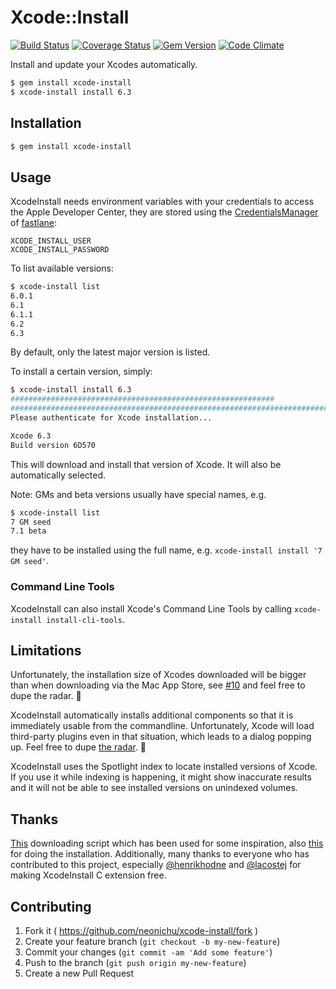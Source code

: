 # Xcode::Install

[![Build Status](http://img.shields.io/travis/neonichu/xcode-install/master.svg?style=flat)](https://travis-ci.org/neonichu/xcode-install)
[![Coverage Status](https://coveralls.io/repos/neonichu/xcode-install/badge.svg)](https://coveralls.io/r/neonichu/xcode-install)
[![Gem Version](http://img.shields.io/gem/v/xcode-install.svg?style=flat)](http://badge.fury.io/rb/xcode-install)
[![Code Climate](http://img.shields.io/codeclimate/github/neonichu/xcode-install.svg?style=flat)](https://codeclimate.com/github/neonichu/xcode-install)

Install and update your Xcodes automatically.

```bash
$ gem install xcode-install
$ xcode-install install 6.3
```

## Installation

```bash
$ gem install xcode-install
```

## Usage

XcodeInstall needs environment variables with your credentials to access the Apple Developer
Center, they are stored using the [CredentialsManager][1] of [fastlane][2]:

```
XCODE_INSTALL_USER
XCODE_INSTALL_PASSWORD
```

To list available versions:

```bash
$ xcode-install list
6.0.1
6.1
6.1.1
6.2
6.3
```

By default, only the latest major version is listed.

To install a certain version, simply:

```bash
$ xcode-install install 6.3
###########################################################               82.1%
######################################################################## 100.0%
Please authenticate for Xcode installation...

Xcode 6.3
Build version 6D570
```

This will download and install that version of Xcode. It will also be automatically selected.

Note: GMs and beta versions usually have special names, e.g.

```bash
$ xcode-install list
7 GM seed
7.1 beta
```

they have to be installed using the full name, e.g. `xcode-install install '7 GM seed'`.

### Command Line Tools

XcodeInstall can also install Xcode's Command Line Tools by calling `xcode-install install-cli-tools`.

## Limitations

Unfortunately, the installation size of Xcodes downloaded will be bigger than when downloading via the Mac App Store, see [#10](/../../issues/10) and feel free to dupe the radar. 📡

XcodeInstall automatically installs additional components so that it is immediately usable from the
commandline. Unfortunately, Xcode will load third-party plugins even in that situation, which leads
to a dialog popping up. Feel free to dupe [the radar][5]. 📡

XcodeInstall uses the Spotlight index to locate installed versions of Xcode. If you use it while
indexing is happening, it might show inaccurate results and it will not be able to see installed
versions on unindexed volumes.

## Thanks

[This][3] downloading script which has been used for some inspiration, also [this][4]
for doing the installation. Additionally, many thanks to everyone who has contributed to this
project, especially [@henrikhodne][6] and [@lacostej][7] for making XcodeInstall C extension free.

## Contributing

1. Fork it ( https://github.com/neonichu/xcode-install/fork )
2. Create your feature branch (`git checkout -b my-new-feature`)
3. Commit your changes (`git commit -am 'Add some feature'`)
4. Push to the branch (`git push origin my-new-feature`)
5. Create a new Pull Request


[1]: https://github.com/fastlane/credentials_manager#using-environment-variables
[2]: http://fastlane.tools
[3]: http://atastypixel.com/blog/resuming-adc-downloads-cos-safari-sucks/
[4]: https://github.com/magneticbear/Jenkins_Bootstrap
[5]: http://www.openradar.me/22001810
[6]: https://github.com/henrikhodne
[7]: https://github.com/lacostej
